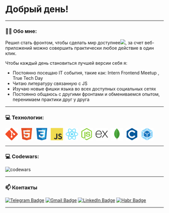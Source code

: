 
# Добрый день!

---

### :man_technologist: Обо мне:

Решил стать фронтом, чтобы сделать мир доступнее<img src="https://media.giphy.com/media/WUlplcMpOCEmTGBtBW/giphy.gif" width="30px">, за счет веб-приложений можно совершить практически любое действие в один клик.

Чтобы каждый день становиться лучшей версии себя я:
- Постоянно посещаю IT события, такие как: Intern Frontend Meetup , True Tech Day
- Читаю литературу связанную с JS
- Изучаю новые фишки языка во всех доступных социальных сетях
- Постоянно общаюсь с другими фронтами и обмениваемся опытом, перенимаем практики друг у друга



---

### 💻 Технологии:

<div>
  <img src="https://github.com/devicons/devicon/blob/master/icons/git/git-original.svg" title="git" alt="git" width="40" height="40"/>&nbsp
  <img src="https://github.com/devicons/devicon/blob/master/icons/html5/html5-original.svg" title="html5" alt="html5" width="40" height="40"/>&nbsp
  <img src="https://github.com/devicons/devicon/blob/master/icons/css3/css3-original.svg" title="css" alt="css" width="40" height="40"/>&nbsp
  <img src="https://github.com/devicons/devicon/blob/master/icons/javascript/javascript-original.svg" title="javascript" alt="javascript" width="40" height="40"/>&nbsp
  <img src="https://github.com/devicons/devicon/blob/master/icons/react/react-original.svg" title="reactjs" alt="reactjs" width="40" height="40"/>&nbsp
  <img src="https://github.com/devicons/devicon/blob/master/icons/nodejs/nodejs-original.svg" title="nodejs" alt="nodejs" width="40" height="40"/>&nbsp
  <img src="https://github.com/devicons/devicon/blob/master/icons/express/express-original.svg" title="express" alt="express" width="40" height="40"/>&nbsp
  <img src="https://github.com/devicons/devicon/blob/master/icons/mongodb/mongodb-original.svg" title="mongodb" alt="mongodb" width="40" height="40"/>&nbsp
  <img src="https://github.com/devicons/devicon/blob/master/icons/c/c-plain.svg" title="C" alt="C" width="40" height="40"/>&nbsp;
  <img src="https://github.com/devicons/devicon/blob/master/icons/webpack/webpack-original.svg" title="webpack" alt="webpack" width="40" height="40"/>&nbsp;
</div>

---




### 💻 Codewars:

![codewars](https://www.codewars.com/users/IvanDavydenkov/badges/large)

---


### :mailbox: Контакты

[![Telegram Badge](https://img.shields.io/badge/-Telegram-blue?style=flat&logo=Telegram&logoColor=white)](https://t.me/moyato) 
[![Gmail Badge](https://img.shields.io/badge/-Gmail-red?style=flat&logo=Gmail&logoColor=white)](mailto:moyatoatwork@gmail.com)
[![LinkedIn Badge](https://img.shields.io/badge/LinkedIn-0077B5)](https://www.linkedin.com/in/ivan-davydenkov-46a877263/)
[![Habr Badge](https://img.shields.io/badge/-Habr-red?style=flat&logo=habr&logoColor=white)](https://career.habr.com/moyato27)

---
